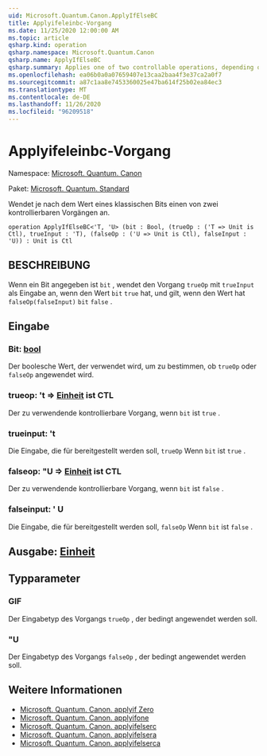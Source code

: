 ```yaml
---
uid: Microsoft.Quantum.Canon.ApplyIfElseBC
title: Applyifeleinbc-Vorgang
ms.date: 11/25/2020 12:00:00 AM
ms.topic: article
qsharp.kind: operation
qsharp.namespace: Microsoft.Quantum.Canon
qsharp.name: ApplyIfElseBC
qsharp.summary: Applies one of two controllable operations, depending on the value of a classical bit.
ms.openlocfilehash: ea06b0a0a07659407e13caa2baa4f3e37ca2a0f7
ms.sourcegitcommit: a87c1aa8e7453360025e47ba614f25b02ea84ec3
ms.translationtype: MT
ms.contentlocale: de-DE
ms.lasthandoff: 11/26/2020
ms.locfileid: "96209518"
---
```

# <a name="applyifelsebc-operation"></a>Applyifeleinbc-Vorgang

Namespace: [Microsoft. Quantum. Canon](xref:Microsoft.Quantum.Canon)

Paket: [Microsoft. Quantum. Standard](https://nuget.org/packages/Microsoft.Quantum.Standard)


Wendet je nach dem Wert eines klassischen Bits einen von zwei kontrollierbaren Vorgängen an.

```qsharp
operation ApplyIfElseBC<'T, 'U> (bit : Bool, (trueOp : ('T => Unit is Ctl), trueInput : 'T), (falseOp : ('U => Unit is Ctl), falseInput : 'U)) : Unit is Ctl
```


## <a name="description"></a>BESCHREIBUNG

Wenn ein Bit angegeben ist `bit` , wendet den Vorgang `trueOp` mit `trueInput` als Eingabe an, wenn den Wert `bit` `true` hat, und gilt, wenn den Wert hat `falseOp(falseInput)` `bit` `false` .

## <a name="input"></a>Eingabe

### <a name="bit--bool"></a>Bit: [bool](xref:microsoft.quantum.lang-ref.bool)

Der boolesche Wert, der verwendet wird, um zu bestimmen, ob `trueOp` oder `falseOp` angewendet wird.


### <a name="trueop--t--unit--is-ctl"></a>trueop: 't => [Einheit](xref:microsoft.quantum.lang-ref.unit)  ist CTL

Der zu verwendende kontrollierbare Vorgang, wenn `bit` ist `true` .


### <a name="trueinput--t"></a>trueinput: 't

Die Eingabe, die für bereitgestellt werden soll, `trueOp` Wenn `bit` ist `true` .


### <a name="falseop--u--unit--is-ctl"></a>falseop: "U => [Einheit](xref:microsoft.quantum.lang-ref.unit)  ist CTL

Der zu verwendende kontrollierbare Vorgang, wenn `bit` ist `false` .


### <a name="falseinput--u"></a>falseinput: ' U

Die Eingabe, die für bereitgestellt werden soll, `falseOp` Wenn `bit` ist `false` .



## <a name="output--unit"></a>Ausgabe: [Einheit](xref:microsoft.quantum.lang-ref.unit)



## <a name="type-parameters"></a>Typparameter

### <a name="t"></a>GIF

Der Eingabetyp des Vorgangs `trueOp` , der bedingt angewendet werden soll.
### <a name="u"></a>"U

Der Eingabetyp des Vorgangs `falseOp` , der bedingt angewendet werden soll.

## <a name="see-also"></a>Weitere Informationen

- [Microsoft. Quantum. Canon. applyif Zero](xref:Microsoft.Quantum.Canon.ApplyIfZero)
- [Microsoft. Quantum. Canon. applyifone](xref:Microsoft.Quantum.Canon.ApplyIfOne)
- [Microsoft. Quantum. Canon. applyifelserc](xref:Microsoft.Quantum.Canon.ApplyIfElseRC)
- [Microsoft. Quantum. Canon. applyifelsera](xref:Microsoft.Quantum.Canon.ApplyIfElseRA)
- [Microsoft. Quantum. Canon. applyifelserca](xref:Microsoft.Quantum.Canon.ApplyIfElseRCA)
